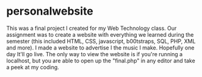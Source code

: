 # personalwebsite
This was a final project I created for my Web Technology class. Our assignment was to create a website with everything we learned during the semester (this included HTML, CSS, javascript, b00tstraps, SQL, PHP, XML and more). I made a website to advertise I the music I make. Hopefully one day It'll go live. The only way to view the website is if you're running a localhost, but you are able to open up the "final.php" in any editor and take a peek at my coding.

